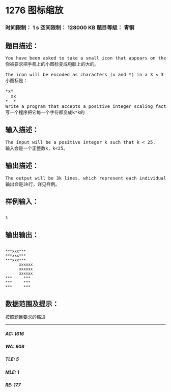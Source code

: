 # 1276 图标缩放   
### 时间限制： 1 s     空间限制： 128000 KB     题目等级： 青铜  
## 题目描述：  

<pre>
You have been asked to take a small icon that appears on the screen of a smart telephone and scale it up so it looks bigger on a regular computer screen.
你被要求把手机上的小图标变成电脑上的大的。
 
The icon will be encoded as characters (x and *) in a 3 × 3 grid as follows:
小图标是：
  
*x*
  xx
*  *  
Write a program that accepts a positive integer scaling factor and outputs the scaled icon. A scaling factor of k means that each character is replaced by a k × k grid consisting only of that character.
写一个程序把它每一个字符都变成k*k的
</pre>
  
  
## 输入描述：  

<pre>
The input will be a positive integer k such that k < 25.
输入会是一个正整数k，k<25。
</pre>
  
  
## 输出描述：  

<pre>
The output will be 3k lines, which represent each individual line scaled by a factor of k and repeated k times. A line is scaled by a factor of k by replacing each character in the line with k copies of the character.
输出会是3k行，详见样例。
</pre>
  
  
## 样例输入：  

<pre><code>
3
</code></pre>
  
  
## 输出输出：  

<pre><code>
***xxx***
***xxx***
***xxx***
      xxxxxx
      xxxxxx
      xxxxxx  
***     ***
***     ***
***     ***
</code></pre>
  
  
## 数据范围及提示：  

<pre>
按照题目要求的缩进
</pre>
  
  
***  

##### AC: 1616  
##### WA: 908  
##### TLE: 5  
##### MLE: 1  
##### RE: 177  

